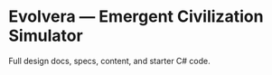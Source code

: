 # Evolvera — Emergent Civilization Simulator

Full design docs, specs, content, and starter C# code.

